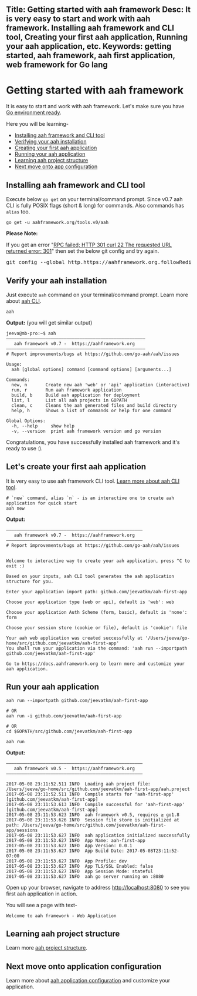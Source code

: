 Title: Getting started with aah framework
Desc: It is very easy to start and work with aah framework. Installing aah framework and CLI tool, Creating your first aah application, Running your aah application, etc.
Keywords: getting started, aah framework, aah first application, web framework for Go lang
---
# Getting started with aah framework

It is easy to start and work with aah framework. Let's make sure you have [Go environment ready](prerequisites.html).

Here you will be learning-

* [Installing aah framework and CLI tool](#installing-aah-framework-and-cli-tool)
* [Verifying your aah installation](#verify-your-aah-installation)
* [Creating your first aah application](#let-s-create-your-first-aah-application)
* [Running your aah application](#run-your-aah-application)
* [Learning aah project structure](anatomy-aah-application.html)
* [Next move onto app configuration](app-config.html)

## Installing aah framework and CLI tool

Execute below `go get` on your terminal/command prompt. <span class="badge lb-xs">Since v0.7</span> aah CLI is fully POSIX flags (short & long) for commands. Also commands has `alias` too.

```
go get -u aahframework.org/tools.v0/aah
```

<div class="alert alert-info alert-info-blue">
<p><strong>Please Note:</strong></p>
<p>If you get an error "<u>RPC failed; HTTP 301 curl 22 The requested URL returned error: 301</u>" then set the below git config and try again.</p>
<p><pre>
git config --global http.https://aahframework.org.followRedirects true
</pre></p>
</div>


## Verify your aah installation

Just execute `aah` command on your terminal/command prompt. Learn more about [aah CLI](aah-cli-tool.html).

```
aah
```

**Output:** (you will get similar output)
```
jeeva@mb-pro:~$ aah
–––––––––––––––––––––––––––––––––––––––––––––––––––––
   aah framework v0.7 -  https://aahframework.org
–––––––––––––––––––––––––––––––––––––––––––––––––––––
# Report improvements/bugs at https://github.com/go-aah/aah/issues

Usage:
  aah [global options] command [command options] [arguments...]

Commands:
  new, n       Create new aah 'web' or 'api' application (interactive)
  run, r       Run aah framework application
  build, b     Build aah application for deployment
  list, l      List all aah projects in GOPATH
  clean, c     Cleans the aah generated files and build directory
  help, h      Shows a list of commands or help for one command

Global Options:
  -h, --help     show help
  -v, --version  print aah framework version and go version
```

Congratulations, you have successfully installed aah framework and it's ready to use :).

## Let's create your first aah application

It is very easy to use aah framework CLI tool. [Learn more about aah CLI tool](aah-cli-tool.html).

```
# `new` command, alias `n` - is an interactive one to create aah application for quick start
aah new
```

**Output:**
```
––––––––––––––––––––––––––––––––––––––––––––––––––––
   aah framework v0.7 -  https://aahframework.org
––––––––––––––––––––––––––––––––––––––––––––––––––––
# Report improvements/bugs at https://github.com/go-aah/aah/issues


Welcome to interactive way to create your aah application, press ^C to exit :)

Based on your inputs, aah CLI tool generates the aah application structure for you.

Enter your application import path: github.com/jeevatkm/aah-first-app

Choose your application type (web or api), default is 'web': web

Choose your application Auth Scheme (form, basic), default is 'none': form

Choose your session store (cookie or file), default is 'cookie': file

Your aah web application was created successfully at '/Users/jeeva/go-home/src/github.com/jeevatkm/aah-first-app'
You shall run your application via the command: 'aah run --importpath github.com/jeevatkm/aah-first-app'

Go to https://docs.aahframework.org to learn more and customize your aah application.

```

## Run your aah application

```
aah run --importpath github.com/jeevatkm/aah-first-app

# OR
aah run -i github.com/jeevatkm/aah-first-app

# OR
cd $GOPATH/src/github.com/jeevatkm/aah-first-app

aah run
```

**Output:**
```
––––––––––––––––––––––––––––––––––––––––––––––––––––
   aah framework v0.5 -  https://aahframework.org
––––––––––––––––––––––––––––––––––––––––––––––––––––

2017-05-08 23:11:52.511 INFO  Loading aah project file: /Users/jeeva/go-home/src/github.com/jeevatkm/aah-first-app/aah.project
2017-05-08 23:11:52.511 INFO  Compile starts for 'aah-first-app' [github.com/jeevatkm/aah-first-app]
2017-05-08 23:11:53.613 INFO  Compile successful for 'aah-first-app' [github.com/jeevatkm/aah-first-app]
2017-05-08 23:11:53.623 INFO  aah framework v0.5, requires ≥ go1.8
2017-05-08 23:11:53.626 INFO  Session file store is initialized at path: /Users/jeeva/go-home/src/github.com/jeevatkm/aah-first-app/sessions
2017-05-08 23:11:53.627 INFO  aah application initialized successfully
2017-05-08 23:11:53.627 INFO  App Name: aah-first-app
2017-05-08 23:11:53.627 INFO  App Version: 0.0.1
2017-05-08 23:11:53.627 INFO  App Build Date: 2017-05-08T23:11:52-07:00
2017-05-08 23:11:53.627 INFO  App Profile: dev
2017-05-08 23:11:53.627 INFO  App TLS/SSL Enabled: false
2017-05-08 23:11:53.627 INFO  App Session Mode: stateful
2017-05-08 23:11:53.627 INFO  aah go server running on :8080
```

Open up your browser, navigate to address [http://localhost:8080](http://localhost:8080) to see you first aah application in action.

You will see a page with text-

```
Welcome to aah framework - Web Application
```

## Learning aah project structure

Learn more [aah project structure](anatomy-aah-application.html).

## Next move onto application configuration

Learn more about [aah application configuration](app-config.html) and customize your application.
